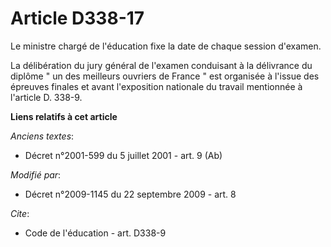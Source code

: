 # Article D338-17

Le ministre chargé de l'éducation fixe la date de chaque session d'examen. 

La délibération du jury général de l'examen conduisant à la délivrance du diplôme " un des meilleurs ouvriers de France " est
organisée à l'issue des épreuves finales et avant l'exposition nationale du travail mentionnée à l'article D. 338-9.

**Liens relatifs à cet article**

_Anciens textes_:

  - Décret n°2001-599 du 5 juillet 2001 - art. 9 (Ab)

_Modifié par_:

  - Décret n°2009-1145 du 22 septembre 2009 - art. 8

_Cite_:

  - Code de l'éducation - art. D338-9
